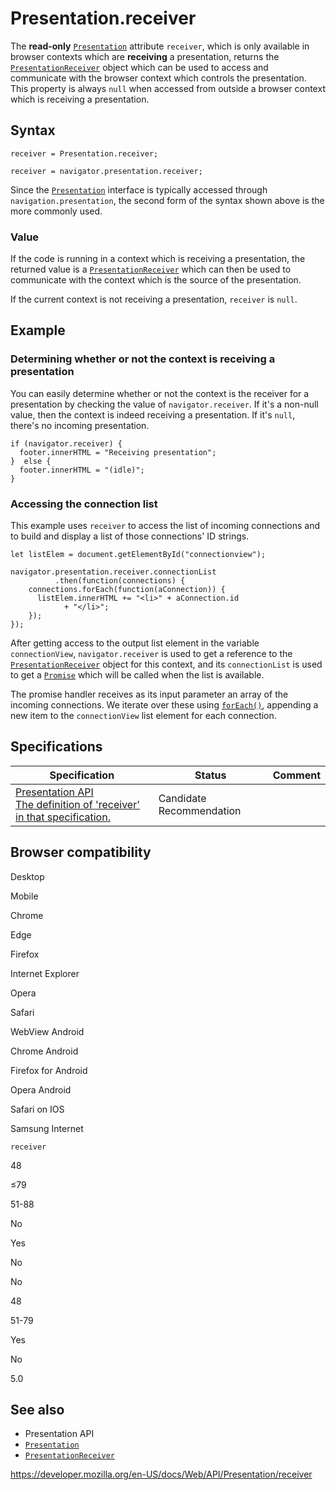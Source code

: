 Presentation.receiver
=====================

The **read-only** [`Presentation`](../presentation) attribute `receiver`, which is only available in browser contexts which are **receiving** a presentation, returns the [`PresentationReceiver`](../presentationreceiver) object which can be used to access and communicate with the browser context which controls the presentation. This property is always `null` when accessed from outside a browser context which is receiving a presentation.

Syntax
------

    receiver = Presentation.receiver;

    receiver = navigator.presentation.receiver;

Since the [`Presentation`](../presentation) interface is typically accessed through <span class="page-not-created">`navigation.presentation`</span>, the second form of the syntax shown above is the more commonly used.

### Value

If the code is running in a context which is receiving a presentation, the returned value is a [`PresentationReceiver`](../presentationreceiver) which can then be used to communicate with the context which is the source of the presentation.

If the current context is not receiving a presentation, `receiver` is `null`.

Example
-------

### Determining whether or not the context is receiving a presentation

You can easily determine whether or not the context is the receiver for a presentation by checking the value of `navigator.receiver`. If it's a non-null value, then the context is indeed receiving a presentation. If it's `null`, there's no incoming presentation.

    if (navigator.receiver) {
      footer.innerHTML = "Receiving presentation";
    }  else {
      footer.innerHTML = "(idle)";
    }

### Accessing the connection list

This example uses `receiver` to access the list of incoming connections and to build and display a list of those connections' ID strings.

    let listElem = document.getElementById("connectionview");

    navigator.presentation.receiver.connectionList
              .then(function(connections) {
        connections.forEach(function(aConnection)) {
          listElem.innerHTML += "<li>" + aConnection.id
                + "</li>";
        });
    });

After getting access to the output list element in the variable `connectionView`, <span class="page-not-created">`navigator.receiver`</span> is used to get a reference to the [`PresentationReceiver`](../presentationreceiver) object for this context, and its <span class="page-not-created">`connectionList`</span> is used to get a [`Promise`](https://developer.mozilla.org/en-US/docs/Web/JavaScript/Reference/Global_Objects/Promise) which will be called when the list is available.

The promise handler receives as its input parameter an array of the incoming connections. We iterate over these using [`forEach()`](https://developer.mozilla.org/en-US/docs/Web/JavaScript/Reference/Global_Objects/Array/forEach), appending a new item to the `connectionView` list element for each connection.

Specifications
--------------

<table><thead><tr class="header"><th>Specification</th><th>Status</th><th>Comment</th></tr></thead><tbody><tr class="odd"><td><a href="https://w3c.github.io/presentation-api/#dom-presentation-receiver">Presentation API<br />
<span class="small">The definition of 'receiver' in that specification.</span></a></td><td><span class="spec-cr">Candidate Recommendation</span></td><td></td></tr></tbody></table>

Browser compatibility
---------------------

Desktop

Mobile

Chrome

Edge

Firefox

Internet Explorer

Opera

Safari

WebView Android

Chrome Android

Firefox for Android

Opera Android

Safari on IOS

Samsung Internet

`receiver`

48

≤79

51-88

No

Yes

No

No

48

51-79

Yes

No

5.0

See also
--------

-   Presentation API
-   [`Presentation`](../presentation)
-   [`PresentationReceiver`](../presentationreceiver)

<a href="https://developer.mozilla.org/en-US/docs/Web/API/Presentation/receiver" class="_attribution-link">https://developer.mozilla.org/en-US/docs/Web/API/Presentation/receiver</a>
